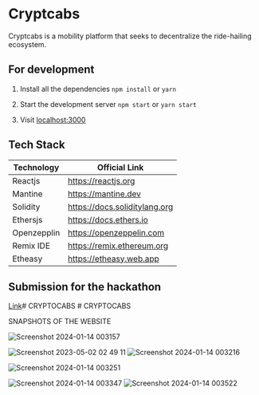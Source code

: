 # Cryptcabs
Cryptcabs is a mobility platform that seeks to decentralize the ride-hailing ecosystem.





## For development

1. Install all the dependencies
`npm install`
or
`yarn`

2. Start the development server 
`npm start`
or
`yarn start`

3. Visit [localhost:3000](http://localhost:3000)







## Tech Stack

| Technology             | Official Link                                                                |
| ----------------- | ------------------------------------------------------------------ |
| Reactjs | https://reactjs.org |
| Mantine | https://mantine.dev |
| Solidity | https://docs.soliditylang.org |
| Ethersjs | https://docs.ethers.io |
| Openzepplin | https://openzeppelin.com |
| Remix IDE | https://remix.ethereum.org |
| Etheasy | https://etheasy.web.app |




## Submission for the hackathon 

[Link](https://youtu.be/B-WqGwsuGqU)#   C R Y P T O C A B S 
 
 #   C R Y P T O C A B S 


SNAPSHOTS OF THE WEBSITE

![Screenshot 2024-01-14 003157](https://github.com/puthranroshan/CRYPTOCABS/assets/132100725/5201cfa6-9a6f-4752-a7a8-e493e66a3ecb)

![Screenshot 2023-05-02 02 49 11](https://user-images.githubusercontent.com/132100725/235533901-2b2d1810-cb1b-409d-989e-dd06c8af148f.png)
![Screenshot 2024-01-14 003216](https://github.com/puthranroshan/CRYPTOCABS/assets/132100725/50ec3388-8909-4880-8169-962fb9b61638)

![Screenshot 2024-01-14 003251](https://github.com/puthranroshan/CRYPTOCABS/assets/132100725/2854a7f4-e5cb-47a2-b261-5ae7b0549e54)

![Screenshot 2024-01-14 003347](https://github.com/puthranroshan/CRYPTOCABS/assets/132100725/c7b51700-c920-46fa-836b-aaa66b529efd)
![Screenshot 2024-01-14 003522](https://github.com/puthranroshan/CRYPTOCABS/assets/132100725/90ad17f7-7391-43e2-baed-c5b0049d2948)

 
 
